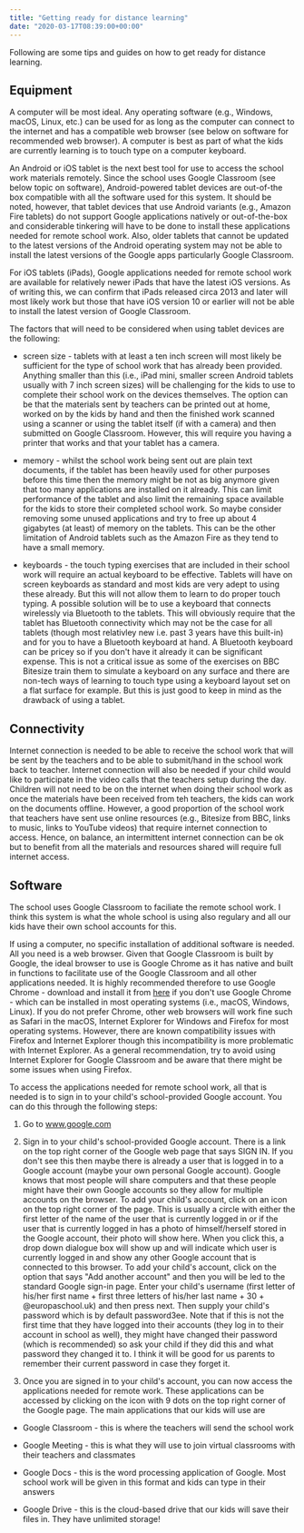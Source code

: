 ```yaml
---
title: "Getting ready for distance learning"
date: "2020-03-17T08:39:00+00:00"
---
```


Following are some tips and guides on how to get ready for distance learning.

## Equipment

A computer will be most ideal. Any operating software (e.g., Windows, macOS, Linux, etc.) can be used for as long as the computer can connect to the internet and has a compatible web browser (see below on software for recommended web browser). A computer is best as part of what the kids are currently learning is to touch type on a computer keyboard.

An Android or iOS tablet is the next best tool for use to access the school work materials remotely. Since the school uses Google Classroom (see below topic on software), Android-powered tablet devices are out-of-the box compatible with all the software used for this system. It should be noted, however, that tablet devices that use Android variants (e.g., Amazon Fire tablets) do not support Google applications natively or out-of-the-box and considerable tinkering will have to be done to install these applications needed for remote school work. Also, older tablets that cannot be updated to the latest versions of the Android operating system may not be able to install the latest versions of the Google apps particularly Google Classroom.

For iOS tablets (iPads), Google applications needed for remote school work are available for relatively newer iPads that have the latest iOS versions. As of writing this, we can confirm that iPads released circa 2013 and later will most likely work but those that have iOS version 10 or earlier will not be able to install the latest version of Google Classroom.

The factors that will need to be considered when using tablet devices are the following:

* screen size - tablets with at least a ten inch screen will most likely be sufficient for the type of school work that has already been provided. Anything smaller than this (i.e., iPad mini, smaller screen Android tablets usually with 7 inch screen sizes) will be challenging for the kids to use to complete their school work on the devices themselves. The option can be that the materials sent by teachers can be printed out at home, worked on by the kids by hand and then the finished work scanned using a scanner or using the tablet itself (if with a camera) and then submitted on Google Classroom. However, this will require you having a printer that works and that your tablet has a camera.

* memory - whilst the school work being sent out are plain text documents, if the tablet has been heavily used for other purposes before this time then the memory might be not as big anymore given that too many applications are installed on it already. This can limit performance of the tablet and also limit the remaining space available for the kids to store their completed school work. So maybe consider removing some unused applications and try to free up about 4 gigabytes (at least) of memory on the tablets. This can be the other limitation of Android tablets such as the Amazon Fire as they tend to have a small memory.

* keyboards - the touch typing exercises that are included in their school work will require an actual keyboard to be effective. Tablets will have on screen keyboards as standard and most kids are very adept to using these already. But this will not allow them to learn to do proper touch typing. A possible solution will be to use a keyboard that connects wirelessly via Bluetooth to the tablets. This will obviously require that the tablet has Bluetooth connectivity which may not be the case for all tablets (though most relativley new i.e. past 3 years have this built-in) and for you to have a Bluetooth keyboard at hand. A Bluetooth keyboard can be pricey so if you don't have it already it can be significant expense. This is not a critical issue as some of the exercises on BBC Bitesize train them to simulate a keyboard on any surface and there are non-tech ways of learning to touch type using a keyboard layout set on a flat surface for example. But this is just good to keep in mind as the drawback of using a tablet.


## Connectivity
Internet connection is needed to be able to receive the school work that will be sent by the teachers and to be able to submit/hand in the school work back to teacher. Internet connection will also be needed if your child would like to participate in the video calls that the teachers setup during the day. Children will not need to be on the internet when doing their school work as once the materials have been received from teh teachers, the kids can work on the documents offline. However, a good proportion of the school work that teachers have sent use online resources (e.g., Bitesize from BBC, links to music, links to YouTube videos) that require internet connection to access. Hence, on balance, an intermittent internet connection can be ok but to benefit from all the materials and resources shared will require full internet access.


## Software
The school uses Google Classroom to faciliate the remote school work. I think this system is what the whole school is using also regulary and all our kids have their own school accounts for this.

If using a computer, no specific installation of additional software is needed. All you need is a web browser. Given that Google Classroom is built by Google, the ideal browser to use is Google Chrome as it has native and built in functions to facilitate use of the Google Classroom and all other applications needed. It is highly recommended therefore to use Google Chrome - download and install it from [here](https://www.google.com/chrome/) if you don't use Google Chrome - which can be installed in most operating systems (i.e., macOS, Windows, Linux). If you do not prefer Chrome, other web browsers will work fine such as Safari in the macOS, Internet Explorer for Windows and Firefox for most operating systems. However, there are known compatibility issues with Firefox and Internet Explorer though this incompatibility is more problematic with Internet Explorer. As a general recommendation, try to avoid using Internet Explorer for Google Classroom and be aware that there might be some issues when using Firefox.

To access the applications needed for remote school work, all that is needed is to sign in to your child's school-provided Google account. You can do this through the following steps:

1. Go to www.google.com

2. Sign in to your child's school-provided Google account. There is a link on the top right corner of the Google web page that says SIGN IN. If you don't see this then maybe there is already a user that is logged in to a Google account (maybe your own  personal Google account). Google knows that most people will share computers and that these people might have their own Google accounts so they allow for multiple accounts on the browser. To add your child's account, click on an icon on the top right corner of the page. This is usually a circle with either the first letter of the name of the user that is currently logged in or if the user that is currently logged in has a photo of himself/herself stored in the Google account, their photo will show here. When you click this, a drop down dialogue box will show up and will indicate which user is currently logged in and show any other Google account that is connected to this browser. To add your child's account, click on the option that says "Add another account" and then you will be led to the standard Google sign-in page. Enter your child's username (first letter of his/her first name + first three letters of his/her last name + 30 + @europaschool.uk) and then press next. Then supply your child's password which is by default password3ee. Note that if this is not the first time that they have logged into their accounts (they log in to their account in school as well), they might have changed their password (which is recommended) so ask your child if they did this and what password they changed it to. I think it will be good for us parents to remember their current password in case they forget it.

3. Once you are signed in to your child's account, you can now access the applications needed for remote work. These applications can be accessed by clicking on the icon with 9 dots on the top right corner of the Google page. The main applications that our kids will use are

* Google Classroom - this is where the teachers will send the school work

* Google Meeting - this is what they will use to join virtual classrooms with their teachers and classmates

* Google Docs - this is the word processing application of Google. Most school work will be given in this format and kids can type in their answers

* Google Drive - this is the cloud-based drive that our kids will save their files in. They have unlimited storage!


 